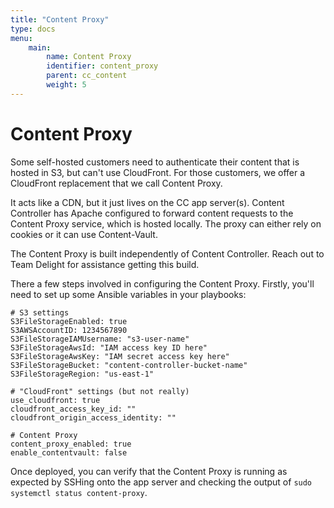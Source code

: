 ```yaml
---
title: "Content Proxy"
type: docs
menu:
    main:
        name: Content Proxy
        identifier: content_proxy
        parent: cc_content
        weight: 5
---
```


# Content Proxy

Some self-hosted customers need to authenticate their content that is hosted in S3, but can't use CloudFront. 
For those customers, we offer a CloudFront replacement that we call Content Proxy.

It acts like a CDN, but it just lives on the CC app server(s). Content Controller has Apache configured to forward 
content requests to the Content Proxy service, which is hosted locally. The proxy can either rely on cookies or it can 
use Content-Vault.

The Content Proxy is built independently of Content Controller. Reach out to Team Delight for assistance getting this 
build.

There a few steps involved in configuring the Content Proxy. Firstly, you'll need to set up some Ansible variables in 
your playbooks:

```
# S3 settings
S3FileStorageEnabled: true
S3AWSAccountID: 1234567890
S3FileStorageIAMUsername: "s3-user-name"
S3FileStorageAwsId: "IAM access key ID here"
S3FileStorageAwsKey: "IAM secret access key here"
S3FileStorageBucket: "content-controller-bucket-name"
S3FileStorageRegion: "us-east-1"

# "CloudFront" settings (but not really)
use_cloudfront: true
cloudfront_access_key_id: ""
cloudfront_origin_access_identity: ""

# Content Proxy
content_proxy_enabled: true
enable_contentvault: false
```

Once deployed, you can verify that the Content Proxy is running as expected by SSHing onto the app server and checking 
the output of `sudo systemctl status content-proxy`.
